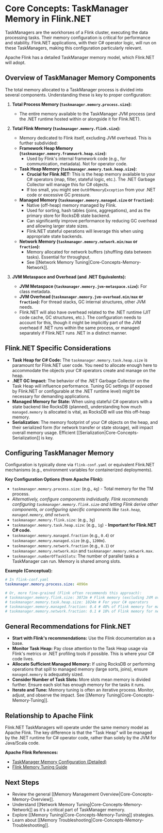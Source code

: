 # Core Concepts: TaskManager Memory in Flink.NET

TaskManagers are the workhorses of a Flink cluster, executing the data processing tasks. Their memory configuration is critical for performance and stability. Flink.NET applications, with their C# operator logic, will run on these TaskManagers, making this configuration particularly relevant.

Apache Flink has a detailed TaskManager memory model, which Flink.NET will adopt.

## Overview of TaskManager Memory Components

The total memory allocated to a TaskManager process is divided into several components. Understanding these is key to proper configuration:

1.  **Total Process Memory (`taskmanager.memory.process.size`):**
    *   The entire memory available to the TaskManager JVM process (and the .NET runtime hosted within or alongside it for Flink.NET).

2.  **Total Flink Memory (`taskmanager.memory.flink.size`):**
    *   Memory dedicated to Flink itself, excluding JVM overhead. This is further subdivided:
    *   **Framework Heap Memory (`taskmanager.memory.framework.heap.size`):**
        *   Used by Flink's internal framework code (e.g., for communication, metadata). Not for operator code.
    *   **Task Heap Memory (`taskmanager.memory.task.heap.size`):**
        *   **Crucial for Flink.NET:** This is the heap memory available to your C# operators (map, filter, stateful logic, etc.). The .NET Garbage Collector will manage this for C# objects.
        *   If too small, you might see `OutOfMemoryException` from your .NET code or excessive GC pressure.
    *   **Managed Memory (`taskmanager.memory.managed.size` or `fraction`):**
        *   Native (off-heap) memory managed by Flink.
        *   Used for sorting, hash tables (joins, aggregations), and as the primary store for RocksDB state backend.
        *   Can significantly improve performance by reducing GC overhead and allowing larger state sizes.
        *   Flink.NET stateful operations will leverage this when using appropriate state backends.
    *   **Network Memory (`taskmanager.memory.network.min/max` or `fraction`):**
        *   Memory allocated for network buffers (shuffling data between tasks). Essential for throughput.
        *   See [[Network Memory Tuning|Core-Concepts-Memory-Network]].

3.  **JVM Metaspace and Overhead (and .NET Equivalents):**
    *   **JVM Metaspace (`taskmanager.memory.jvm-metaspace.size`):** For class metadata.
    *   **JVM Overhead (`taskmanager.memory.jvm-overhead.min/max` or `fraction`):** For thread stacks, GC internal structures, other JVM needs.
    *   Flink.NET will also have overhead related to the .NET runtime (JIT code cache, GC structures, etc.). The configuration needs to account for this, though it might be implicitly part of the JVM overhead if .NET runs within the same process, or managed separately if Flink.NET runs .NET in a distinct manner.

## Flink.NET Specific Considerations

*   **Task Heap for C# Code:** The `taskmanager.memory.task.heap.size` is paramount for Flink.NET user code. You need to allocate enough here to accommodate the objects your C# operators create and manage on the heap.
*   **.NET GC Impact:** The behavior of the .NET Garbage Collector on the Task Heap will influence performance. Tuning GC settings (if exposed by Flink.NET or configurable at the .NET runtime level) might be necessary for demanding applications.
*   **Managed Memory for State:** When using stateful C# operators with a state backend like RocksDB (planned), understanding how much `managed.memory` is allocated is vital, as RocksDB will use this off-heap memory.
*   **Serialization:** The memory footprint of your C# objects on the heap, and their serialized form (for network transfer or state storage), will impact overall memory usage. Efficient [[Serialization|Core-Concepts-Serialization]] is key.

## Configuring TaskManager Memory

Configuration is typically done via `flink-conf.yaml` or equivalent Flink.NET mechanisms (e.g., environment variables for containerized deployments).

**Key Configuration Options (from Apache Flink):**

*   `taskmanager.memory.process.size`: (e.g., `4g`) - Total memory for the TM process.
*   *Alternatively, configure components individually. Flink recommends configuring `taskmanager.memory.flink.size` and letting Flink derive other components, or configuring specific components like `task.heap`, `managed.memory`, and `network`.*
*   `taskmanager.memory.flink.size`: (e.g., `3g`)
*   `taskmanager.memory.task.heap.size`: (e.g., `1g`) - **Important for Flink.NET C# code.**
*   `taskmanager.memory.managed.fraction` (e.g., `0.4`) or `taskmanager.memory.managed.size` (e.g., `1200m`).
*   `taskmanager.memory.network.fraction` (e.g., `0.1`) or `taskmanager.memory.network.min` and `taskmanager.memory.network.max`.
*   `taskmanager.numberOfTaskSlots`: The number of parallel tasks a TaskManager can run. Memory is shared among slots.

**Example (Conceptual):**

```yaml
# In flink-conf.yaml
taskmanager.memory.process.size: 4096m

# Or, more fine-grained (Flink often recommends this approach):
# taskmanager.memory.flink.size: 3072m # Flink memory (excluding JVM overhead)
# taskmanager.memory.task.heap.size: 1024m # For your C# operators
# taskmanager.memory.managed.fraction: 0.4 # 40% of Flink memory for managed off-heap
# taskmanager.memory.network.fraction: 0.1 # 10% of Flink memory for network buffers
```

## General Recommendations for Flink.NET

*   **Start with Flink's recommendations:** Use the Flink documentation as a base.
*   **Monitor Task Heap:** Pay close attention to the Task Heap usage via Flink's metrics or .NET profiling tools if possible. This is where your C# code lives.
*   **Allocate Sufficient Managed Memory:** If using RocksDB or performing operations that spill to managed memory (large sorts, joins), ensure `managed.memory` is adequately sized.
*   **Consider Number of Task Slots:** More slots mean memory is divided further. Ensure each slot has enough memory for the tasks it runs.
*   **Iterate and Tune:** Memory tuning is often an iterative process. Monitor, adjust, and observe the impact. See [[Memory Tuning|Core-Concepts-Memory-Tuning]].

## Relationship to Apache Flink

Flink.NET TaskManagers will operate under the same memory model as Apache Flink. The key difference is that the "Task Heap" will be managed by the .NET runtime for C# operator code, rather than solely by the JVM for Java/Scala code.

**Apache Flink References:**

*   [TaskManager Memory Configuration (Detailed)](https://nightlies.apache.org/flink/flink-docs-stable/docs/deployment/memory/mem_setup_tm/)
*   [Flink Memory Tuning Guide](https://nightlies.apache.org/flink/flink-docs-stable/docs/ops/memory/mem_tuning/)

## Next Steps

*   Review the general [[Memory Management Overview|Core-Concepts-Memory-Overview]].
*   Understand [[Network Memory Tuning|Core-Concepts-Memory-Network]] as it's a critical part of TaskManager memory.
*   Explore [[Memory Tuning|Core-Concepts-Memory-Tuning]] strategies.
*   Learn about [[Memory Troubleshooting|Core-Concepts-Memory-Troubleshooting]].

